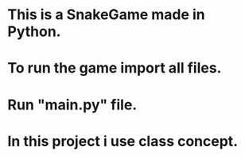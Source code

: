 # This is a SnakeGame made in Python.
# To run the game import all files.
# Run "main.py" file.
# In this project i use class concept.
